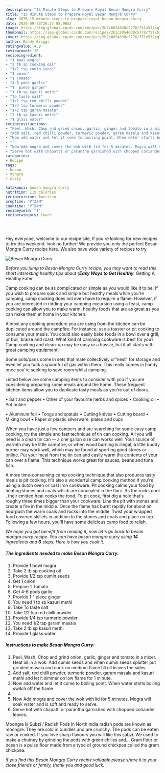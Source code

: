 ```yaml
---
description: "15 Minute Steps to Prepare Royal Besan Mongra Curry"
title: "15 Minute Steps to Prepare Royal Besan Mongra Curry"
slug: 3076-15-minute-steps-to-prepare-royal-besan-mongra-curry
date: 2020-09-23T20:27:08.965Z
image: https://img-global.cpcdn.com/recipes/2b2c8054038c5778/751x532cq70/besan-mongra-curry-recipe-main-photo.jpg
thumbnail: https://img-global.cpcdn.com/recipes/2b2c8054038c5778/751x532cq70/besan-mongra-curry-recipe-main-photo.jpg
cover: https://img-global.cpcdn.com/recipes/2b2c8054038c5778/751x532cq70/besan-mongra-curry-recipe-main-photo.jpg
author: Randy Briggs
ratingvalue: 4.9
reviewcount: 15
recipeingredient:
- "1 bowl mogra"
- "2 tb sp cooking oil"
- "1/2 tsp cumin seeds"
- "1 onion"
- "1 Tomato"
- "4-6 pods garlic"
- "1  piece ginger"
- "1 tb sp kasuri methi"
- "To taste salt"
- "1/2 tsp red chilli powder"
- "1/4 tsp turmeric powder"
- "1/2 tsp garam masala"
- "2 tb sp kasuri methi"
- "1 glass water"
recipeinstructions:
- "Peel, Wash, Chop and grind onion, garlic, ginger and tomato in a mixer. Heat oil in a wok. Add cumin seeds and when cumin seeds splutter put grinded masala and cook on medium flame till oil leaves the sides."
- "Add salt, red chilli powder, turmeric powder, garam masala and kasuri methi and let it simmer on low flame for 1 minute."
- "Now add water and let it come to boiling point. When water starts boiling switch off the flame"
- ""
- "Now Add mogra and cover the wok with lid for 5 minutes. Mogra will soak water and is soft and ready to serve."
- "Serve hot with chapatti or parantha garnished with chopped coriander leaves."
categories:
- Recipe
tags:
- besan
- mongra
- curry

katakunci: besan mongra curry 
nutrition: 119 calories
recipecuisine: American
preptime: "PT32M"
cooktime: "PT54M"
recipeyield: "1"
recipecategory: Lunch

---
```

<br>
Hey everyone, welcome to our recipe site, If you're looking for new recipes to try this weekend, look no further! We provide you only the perfect Besan Mongra Curry recipe here. We also have wide variety of recipes to try.
<br>


![Besan Mongra Curry](https://img-global.cpcdn.com/recipes/2b2c8054038c5778/751x532cq70/besan-mongra-curry-recipe-main-photo.jpg)

<i>Before you jump to Besan Mongra Curry recipe, you may want to read this short interesting healthy tips about {<strong>Easy Ways to Get Healthy</strong>.</i>
Getting A Healthy Eater

    
Camp cooking can be as complicated or simple as you would like it to be. If you wish to prepare quick and simple but healthy meals while you're camping, camp cooking does not even have to require a flame. However, if you are interested in ridding your camping excursion using a feast, camp cooking can allow you to make warm, healthy foods that are as great as you can make them at home in your kitchen.

 Almost any cooking procedure you are using from the kitchen can be duplicated around the campfire. For instance, use a toaster or pit cooking to consume your meals. You could also easily bake foods in a bowl over a grill, or boil, braise and roast. What kind of camping cookware is best for you? Camp cooking and clean-up may be easy or a hassle, but it all starts with great camping equipment.

Some pots/pans come in sets that mate collectively or"nest" for storage and even let you tuck a spoonful of gas within them. This really comes in handy once you're seeking to save room whilst camping.

Listed below are some camping items to consider with you if you are considering preparing some meals around the home. These frequent kitchen items allow you to duplicate tasty meals as you're out of doors.

• Salt and pepper
• Other of your favourite herbs and spices
• Cooking oil
• Pot holder

• Aluminum foil
• Tongs and spatula
• Cutting knives
• Cutting board
• Mixing bowl
• Paper or plastic silverware, plates and cups

When you have just a few campers and are searching for some easy camp cooking, try the simple and fast technique of tin can cooking. All you will need is a clean tin can -- a one gallon size can works well. Your source of warmth may be little campfire, or when wood burning is illegal, a little buddy burner may work well, which may be found at sporting good stores or online. Put your meal from the tin can and easily warm the contents of your can over a flame.  This technique works great for sauces, beans and tuna fish.

A more time-consuming camp cooking technique that also produces tasty meals is pit cooking.  It's also a wonderful camp cooking method if you're using a dutch oven or cast iron cookware. Pit cooking calms your food by heating stones and coals which are concealed in the floor. As the rocks cool , their emitted heat cooks the food. To pit cook, first dig a hole that's roughly three times bigger than your cookware. Line the pit with stones and create a fire in the middle. Once the flame has burnt rapidly for about an hourpush the warm coals and rocks into the middle. Twist your wrapped food covered skillets in addition to the stones and coals and place on top. Following a few hours, you'll have some delicious camp food to relish.


<i>We hope you got benefit from reading it, now let's go back to besan mongra curry recipe. You can have besan mongra curry using <strong>14</strong> ingredients and <strong>6</strong> steps. Here is how you cook it.
</i>

##### The ingredients needed to make Besan Mongra Curry:

1. Provide 1 bowl mogra
1. Take 2 tb sp cooking oil
1. Provide 1/2 tsp cumin seeds
1. Get 1 onion
1. Prepare 1 Tomato
1. Get 4-6 pods garlic
1. Provide 1 &#34; piece ginger
1. You need 1 tb sp kasuri methi
1. Take To taste salt
1. Take 1/2 tsp red chilli powder
1. Provide 1/4 tsp turmeric powder
1. You need 1/2 tsp garam masala
1. Take 2 tb sp kasuri methi
1. Provide 1 glass water


##### Instructions to make Besan Mongra Curry:

1. Peel, Wash, Chop and grind onion, garlic, ginger and tomato in a mixer. Heat oil in a wok. Add cumin seeds and when cumin seeds splutter put grinded masala and cook on medium flame till oil leaves the sides.
1. Add salt, red chilli powder, turmeric powder, garam masala and kasuri methi and let it simmer on low flame for 1 minute.
1. Now add water and let it come to boiling point. When water starts boiling switch off the flame
1. 
1. Now Add mogra and cover the wok with lid for 5 minutes. Mogra will soak water and is soft and ready to serve.
1. Serve hot with chapatti or parantha garnished with chopped coriander leaves.


Moongre ki Subzi / Radish Pods In North India radish pods are known as moongre. They are sold in bundles and are crunchy. The pods can be eaten raw or cooked. If you love sharp flavours you will like this sabzi. We used to make a chutney by grinding the pods with green chilies and… Gram flour or besan is a pulse flour made from a type of ground chickpea called the gram chickpea. 

<i>If you find this Besan Mongra Curry recipe valuable please share it to your close friends or family, thank you and good luck.</i>
